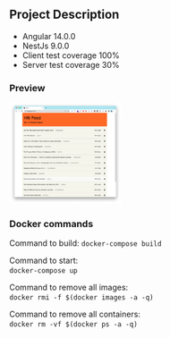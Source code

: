 ## Project Description

- Angular 14.0.0
- NestJs 9.0.0
- Client test coverage 100%
- Server test coverage 30%

### Preview

<img src="https://raw.githubusercontent.com/midnai/reign-challenge/main/preview.png" width="200"/>

### Docker commands

Command to build:
`docker-compose build`

Command to start:  
`docker-compose up`

Command to remove all images:  
`docker rmi -f $(docker images -a -q)`

Command to remove all containers:  
`docker rm -vf $(docker ps -a -q)`
